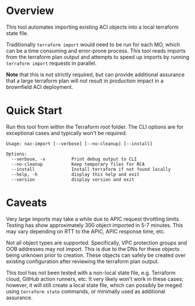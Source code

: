 # Overview

This tool automates importing existing ACI objects into a local terraform state file.

Traditionally `terraform import` would need to be run for each MO, which can be a time consuming and error-prone process. This tool reads imports from the terraform plan output and attempts to speed up imports by running `terraform import` requests in parallel.

**Note** that this is not strictly required, but can provide additional assurance that a large terraform plan will not result in production impact in a brownfield ACI deployment.

# Quick Start

Run this tool from within the Terraform root folder. The CLI options are for exceptional cases and typically won't be required.

```
Usage: nac-import [--verbose] [--no-cleanup] [--install]

Options:
  --verbose, -v          Print debug output to CLI
  --no-cleanup           Keep temporary files for RCA
  --install              Install terraform if not found locally
  --help, -h             display this help and exit
  --version              display version and exit
```

# Caveats

Very large imports may take a while due to APIC request throttling limits. Testing has show approximately 300 object imported in 5-7 minutes. This may vary depending on RTT to the APIC, APIC response time, etc.

Not all object types are supported. Specifically, VPC protection groups and OOB addresses may not import. This is due to the DNs for these objects being unknown prior to creation. These objects can safely be created over existing configuration after reviewing the terraform plan output.

This tool has not been tested with a non-local state file, e.g. Terraform cloud, GitHub action runners, etc. It very likely won't work in these cases; however, it will still create a local state file, which can possibly be meged using `terraform state` commands, or minimally used as additional assurance.

